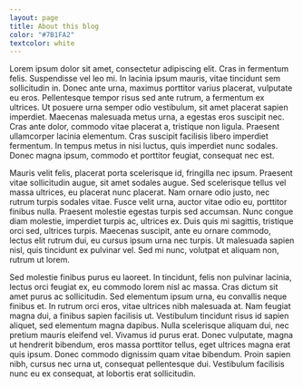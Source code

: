 ```yaml
---
layout: page
title: About this blog
color: "#7B1FA2"
textcolor: white
---
```

Lorem ipsum dolor sit amet, consectetur adipiscing elit. Cras in fermentum felis. Suspendisse vel leo mi. In lacinia ipsum mauris, vitae tincidunt sem sollicitudin in. Donec ante urna, maximus porttitor varius placerat, vulputate eu eros. Pellentesque tempor risus sed ante rutrum, a fermentum ex ultrices. Ut posuere urna semper odio vestibulum, sit amet placerat sapien imperdiet. Maecenas malesuada metus urna, a egestas eros suscipit nec. Cras ante dolor, commodo vitae placerat a, tristique non ligula. Praesent ullamcorper lacinia elementum. Cras suscipit facilisis libero imperdiet fermentum. In tempus metus in nisi luctus, quis imperdiet nunc sodales. Donec magna ipsum, commodo et porttitor feugiat, consequat nec est.

Mauris velit felis, placerat porta scelerisque id, fringilla nec ipsum. Praesent vitae sollicitudin augue, sit amet sodales augue. Sed scelerisque tellus vel massa ultrices, eu placerat nunc placerat. Nam ornare odio justo, nec rutrum turpis sodales vitae. Fusce velit urna, auctor vitae odio eu, porttitor finibus nulla. Praesent molestie egestas turpis sed accumsan. Nunc congue diam molestie, imperdiet turpis ac, ultrices ex. Duis quis mi sagittis, tristique orci sed, ultrices turpis. Maecenas suscipit, ante eu ornare commodo, lectus elit rutrum dui, eu cursus ipsum urna nec turpis. Ut malesuada sapien nisl, quis tincidunt ex pulvinar vel. Sed mi nunc, volutpat et aliquam non, rutrum ut lorem.

Sed molestie finibus purus eu laoreet. In tincidunt, felis non pulvinar lacinia, lectus orci feugiat ex, eu commodo lorem nisl ac massa. Cras dictum sit amet purus ac sollicitudin. Sed elementum ipsum urna, eu convallis neque finibus et. In rutrum orci eros, vitae ultrices nibh malesuada at. Nam feugiat magna dui, a finibus sapien facilisis ut. Vestibulum tincidunt risus id sapien aliquet, sed elementum magna dapibus. Nulla scelerisque aliquam dui, nec pretium mauris eleifend vel. Vivamus id purus erat. Donec vulputate, magna ut hendrerit bibendum, eros massa porttitor tellus, eget ultrices magna erat quis ipsum. Donec commodo dignissim quam vitae bibendum. Proin sapien nibh, cursus nec urna ut, consequat pellentesque dui. Vestibulum facilisis nunc eu ex consequat, at lobortis erat sollicitudin.
